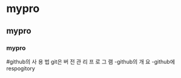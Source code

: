 # mypro
## mypro
### mypro

#github의 사 용 법
git은 버 전 관 리 프 로 그 램
 -github의 개 요
 -github에 respogitory
